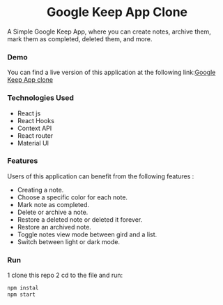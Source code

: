<h1 align="center"  >Google Keep App Clone</h1>

A Simple Google Keep App, where you can create notes, archive them, mark them as completed, deleted them, and more.

### Demo

You can find a live version of this application at the following link:[Google Keep App clone]()

### Technologies Used

- React js
- React Hooks
- Context API
- React router
- Material UI

### Features

Users of this application can benefit from the following features :

- Creating a note.
- Choose a specific color for each note.
- Mark note as completed.
- Delete or archive a note.
- Restore a deleted note or deleted it forever.
- Restore an archived note.
- Toggle notes view mode between gird and a list.
- Switch between light or dark mode.

### Run

1 clone this repo
2 cd to the file and run:

```bash
npm instal
npm start
```
